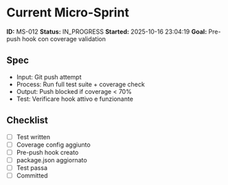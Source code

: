 # Current Micro-Sprint

**ID:** MS-012
**Status:** IN_PROGRESS
**Started:** 2025-10-16 23:04:19
**Goal:** Pre-push hook con coverage validation

## Spec
- Input: Git push attempt
- Process: Run full test suite + coverage check
- Output: Push blocked if coverage < 70%
- Test: Verificare hook attivo e funzionante

## Checklist
- [ ] Test written
- [ ] Coverage config aggiunto
- [ ] Pre-push hook creato
- [ ] package.json aggiornato
- [ ] Test passa
- [ ] Committed
